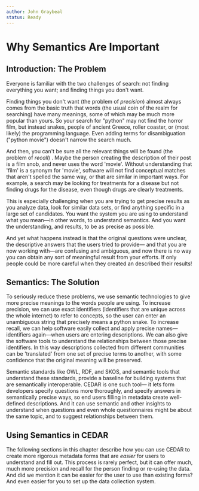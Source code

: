 ```yaml
---
author: John Graybeal
status: Ready
---
```

# Why Semantics Are Important

## Introduction: The Problem

Everyone is familiar with the two challenges of search: not finding everything you want;
and finding things you don't want. 

Finding things you don't want (the problem of _precision_) 
almost always comes from the basic truth that words
(the usual coin of the realm for searching) have many meanings, 
some of which may be much more popular than yours.
So your search for "python" may not find the horror film, but instead snakes, 
people of ancient Greece, roller coaster, or (most likely) the programming language.
Even adding terms for disambiguation ("python movie") doesn't narrow the search much.

And then, you can't be sure all the relevant things will be found 
(the problem of _recall_) . 
Maybe the person creating the description of their post is a film snob, and 
never uses the word 'movie'. 
Without understanding that 'film' is a synonym for 'movie',
software will not find conceptual matches that aren't spelled the same way, or
that are similar in important ways. 
For example, a search may be looking for treatments for a disease 
but not finding drugs for the disease, 
even though drugs are clearly treatments.

This is especially challenging when you are trying to get precise results
as you analyze data, look for similar data sets, or find anything specific 
in a large set of candidates. 
You want the system you are using to understand what you mean—in other words,
to understand semantics. 
And you want the understanding, and results, to be as precise as possible.

And yet what happens instead is that the original questions were unclear,
the descriptive answers that the users tried to provide—
and that you are now working with—are confusing and ambiguous,
and now there is no way you can obtain any sort of meaningful result from your efforts.
If only people could be more careful when they created an described their results!

## Semantics: The Solution

To seriously reduce these problems, we use semantic technologies 
to give more precise meanings to the words people are using.
To increase precision, we can use exact identifiers
(identifiers that are unique across the whole internet) 
to refer to concepts,
so the user can enter an unambiguous string that precisely means a python snake.
To increase recall, we can help software easily collect and apply precise names—
identifiers again—when users are entering descriptions.
We can also give the software tools to understand the relationships 
between those precise identifiers. 
In this way descriptions collected from different communities can be 'translated'
from one set of precise terms to another, 
with some confidence that the original meaning will be preserved.

Semantic standards like OWL, RDF, and SKOS, 
and semantic tools that understand these standards,
provide a baseline for building systems that are semantically interoperable.
CEDAR is one such tool—
it lets form developers specify questions more thoroughly, and 
specify answers in semantically precise ways,
so end users filling in metadata create well-defined descriptions.
And it can use semantic and other insights to understand when
questions and even whole questionnaires might be about the same topic,
and to suggest relationships between them.

## Using Semantics in CEDAR

The following sections in this chapter describe how you can use CEDAR 
to create more rigorous metadata forms that are *easier* for users to understand 
and fill out.  This process is rarely perfect, 
but it can offer much, much more precision and recall for the person 
finding or re-using the data.  
And did we mention it can be easier for the user to use than existing forms?
And even easier for you to set up the data collection system.
